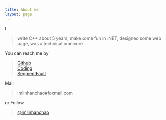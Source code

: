 ```yaml
---
title: About me
layout: page
---
```


I

> write C++ about 5 years, make some fun in .NET, designed some web page, was a technical omnivore.

You can reach me by

> [Github](https://github.com/imlinhanchao)  
> [Coding](https://coding.net/u/imlinhanchao)  
> [SegmentFault](https://segmentfault.com/u/imlinhanchao)  

Mail 

> imlinhanchao#foxmail.com

or Follow 

> [@imlinhanchao](https://weibo.com/imlinhanchao)

